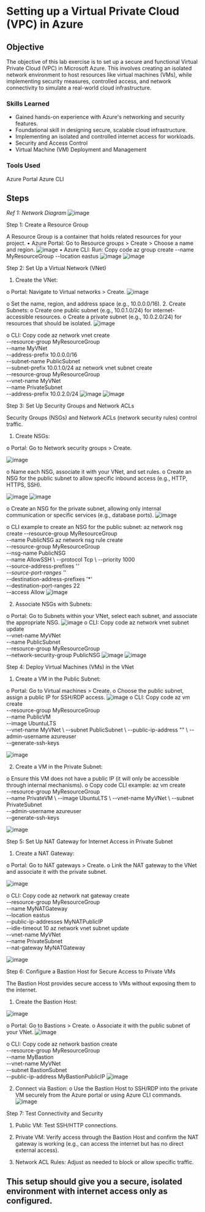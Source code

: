 # Setting up a Virtual Private Cloud (VPC) in Azure

## Objective

The objective of this lab exercise is to set up a secure and functional Virtual Private Cloud (VPC) in Microsoft Azure. This involves creating an isolated network environment to host resources like virtual machines (VMs), while implementing security measures, controlled access, and network connectivity to simulate a real-world cloud infrastructure.

### Skills Learned

- Gained hands-on experience with Azure's networking and security features.
- Foundational skill in designing secure, scalable cloud infrastructure.
- Implementing an isolated and controlled internet access for workloads.
- Security and Access Control
- Virtual Machine (VM) Deployment and Management

### Tools Used

Azure Portal
Azure CLI

## Steps

*Ref 1: Network Diagram*
![image](https://github.com/user-attachments/assets/1b251143-6101-4eed-996a-a63ce795035e)

Step 1: Create a Resource Group

A Resource Group is a container that holds related resources for your project.
• Azure Portal: Go to Resource groups > Create > Choose a name and region.
![image](https://github.com/user-attachments/assets/187c2120-4a08-482d-9d71-e6be64d34219)
• Azure CLI: Run: Copy code
az group create --name MyResourceGroup --location eastus
![image](https://github.com/user-attachments/assets/ae3bb735-7d4a-4bf7-a7ac-6a0d2c373f0f)
![image](https://github.com/user-attachments/assets/0bdd8050-7e51-4eca-b140-ca021a163f47)

Step 2: Set Up a Virtual Network (VNet)

1.	Create the VNet:

o Portal: Navigate to Virtual networks > Create.
![image](https://github.com/user-attachments/assets/fb48a103-d976-40f4-ad90-5edd1c8da1a5)

o Set the name, region, and address space (e.g., 10.0.0.0/16).
2. Create Subnets:
o Create one public subnet (e.g., 10.0.1.0/24) for internet-accessible resources.
o Create a private subnet (e.g., 10.0.2.0/24) for resources that should be isolated. 
![image](https://github.com/user-attachments/assets/48627767-0101-4e5d-9ad2-3c41dceaff3c)


o CLI: Copy code
az network vnet create \
--resource-group MyResourceGroup \
--name MyVNet \
--address-prefix 10.0.0.0/16 \
--subnet-name PublicSubnet \
--subnet-prefix 10.0.1.0/24 az network vnet subnet create \
--resource-group MyResourceGroup \
--vnet-name MyVNet \
--name PrivateSubnet \
--address-prefix 10.0.2.0/24
![image](https://github.com/user-attachments/assets/fdefb831-99e7-49bc-924c-f503d07354c7)
![image](https://github.com/user-attachments/assets/6b7c7c7b-9d26-4c71-bcb2-9a003fa3dc86)

Step 3: Set Up Security Groups and Network ACLs

Security Groups (NSGs) and Network ACLs (network security rules) control traffic.

1.	Create NSGs:

o Portal: Go to Network security groups > Create.

![image](https://github.com/user-attachments/assets/27ba5875-46e1-434e-919b-0e697f708735)

o Name each NSG, associate it with your VNet, and set rules.
o Create an NSG for the public subnet to allow specific inbound access (e.g., HTTP, HTTPS, SSH).

![image](https://github.com/user-attachments/assets/498e5806-842a-4504-ab29-3311aa9eac37)
![image](https://github.com/user-attachments/assets/e177de00-4c08-46b5-ae33-ab3d9b2e9319)

o Create an NSG for the private subnet, allowing only internal communication or specific services (e.g., database ports).
![image](https://github.com/user-attachments/assets/537d9a9a-3116-4ea3-9839-be5eaf924fe0)

o CLI example to create an NSG for the public subnet: 
az network nsg create 
--resource-group MyResourceGroup \
--name PublicNSG az network nsg rule create \
--resource-group MyResourceGroup \
--nsg-name PublicNSG \
--name AllowSSH \ --protocol Tcp \ --priority 1000 \
--source-address-prefixes '*' \
--source-port-ranges '*' \
--destination-address-prefixes '*' \
--destination-port-ranges 22 \
--access Allow
![image](https://github.com/user-attachments/assets/a5eab1fc-0b4f-452c-9996-d792b442b660)

2. Associate NSGs with Subnets:

o Portal: Go to Subnets within your VNet, select each subnet, and associate the appropriate NSG.
![image](https://github.com/user-attachments/assets/25ec39a8-6e30-40bf-a113-2ad71de11967)
o CLI: Copy code
az network vnet subnet update \
--vnet-name MyVNet \
--name PublicSubnet \
--resource-group MyResourceGroup \
--network-security-group PublicNSG
![image](https://github.com/user-attachments/assets/a7f3635b-ed55-4a45-be4c-dd248507d5b7)
![image](https://github.com/user-attachments/assets/ada719f6-6a51-41a9-98f4-a6230b8f4831)

Step 4: Deploy Virtual Machines (VMs) in the VNet 

1. Create a VM in the Public Subnet:

o Portal: Go to Virtual machines > Create.
o Choose the public subnet, assign a public IP for SSH/RDP access.
![image](https://github.com/user-attachments/assets/f8b61454-6fdf-48ae-b6f3-9fb6af74f7cb)
o CLI:
Copy code
az vm create \
--resource-group MyResourceGroup \
--name PublicVM \
--image UbuntuLTS \
--vnet-name MyVNet \ --subnet PublicSubnet \ --public-ip-address "" \ --admin-username azureuser \
--generate-ssh-keys

![image](https://github.com/user-attachments/assets/3fa8041b-c680-4e83-8250-7f43ed07b197)

2. Create a VM in the Private Subnet:

o Ensure this VM does not have a public IP (it will only be accessible through
internal mechanisms).
o Copy code	CLI example:
az vm create \
--resource-group MyResourceGroup \
--name PrivateVM \ --image UbuntuLTS \ --vnet-name MyVNet \ --subnet PrivateSubnet \
--admin-username azureuser \
--generate-ssh-keys

![image](https://github.com/user-attachments/assets/0678d3c7-c004-40a1-afed-352d02809063)

Step 5: Set Up NAT Gateway for Internet Access in Private Subnet 

1. Create a NAT Gateway:

o Portal: Go to NAT gateways > Create.
o Link the NAT gateway to the VNet and associate it with the private subnet.

![image](https://github.com/user-attachments/assets/1243a42e-cc51-432c-84e2-bbb948406bb8)

o CLI:
Copy code
az network nat gateway create \
--resource-group MyResourceGroup \
--name MyNATGateway \
--location eastus \
--public-ip-addresses MyNATPublicIP \
--idle-timeout 10
az network vnet subnet update \
--vnet-name MyVNet \
--name PrivateSubnet \
--nat-gateway MyNATGateway

![image](https://github.com/user-attachments/assets/3d3f1f50-ffb1-4343-86f7-a0071ddbea83)

Step 6: Configure a Bastion Host for Secure Access to Private VMs

The Bastion Host provides secure access to VMs without exposing them to the internet.
1.	Create the Bastion Host:

![image](https://github.com/user-attachments/assets/07906e3a-bde8-4038-b9e3-43fcfdd9316a)

o Portal: Go to Bastions > Create.
o Associate it with the public subnet of your VNet.
![image](https://github.com/user-attachments/assets/b0a07805-fd7f-482c-bce1-3328353c0229)

o CLI:
Copy code
az network bastion create \
--resource-group MyResourceGroup \
--name MyBastion \
--vnet-name MyVNet \
--subnet BastionSubnet \
--public-ip-address MyBastionPublicIP
![image](https://github.com/user-attachments/assets/31178f14-3e40-4166-8874-fd2c7b8a6f63)

2. Connect via Bastion:
o Use the Bastion Host to SSH/RDP into the private VM securely from the Azure portal or using Azure CLI commands.
![image](https://github.com/user-attachments/assets/753626fd-fa59-42ba-bc27-7d23bfbcbc06)

Step 7: Test Connectivity and Security

1.	Public VM: Test SSH/HTTP connections.

2. Private VM: Verify access through the Bastion Host and confirm the NAT gateway is
working (e.g., can access the internet but has no direct external access).

2.	Network ACL Rules: Adjust as needed to block or allow specific traffic.

## This setup should give you a secure, isolated environment with internet access only as configured.












